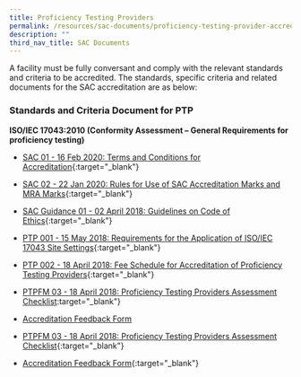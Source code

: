 ```yaml
---
title: Proficiency Testing Providers
permalink: /resources/sac-documents/proficiency-testing-provider-accreditation/
description: ""
third_nav_title: SAC Documents
---
```

A facility must be fully conversant and comply with the relevant standards and criteria to be accredited. The standards, specific criteria and related documents for the SAC accreditation are as below:

### Standards and Criteria Document for PTP
**ISO/IEC 17043:2010 (Conformity Assessment – General Requirements for proficiency testing)**

<!-- COMMENT: The {:target="\_blank"} syntax at the end of the Markdown document links is used to open the document in a new window tab -->
* [SAC 01 - 16 Feb 2020: Terms and Conditions for Accreditation](/files/Documents/Laboratory%20Accreditation/SAC-01-16Feb2020.pdf){:target="\_blank"}
* [SAC 02 - 22 Jan 2020: Rules for Use of SAC Accreditation Marks and MRA Marks](/files/Documents/Laboratory%20Accreditation/SAC-02-22-Jan-20.pdf){:target="\_blank"}
* [SAC Guidance 01 - 02 April 2018: Guidelines on Code of Ethics](/files/Documents/SAC-Guidance-01-Guidelines-on-Code-of-Ethics-(02-April-2018).pdf){:target="\_blank"}
* [PTP 001 - 15 May 2018: Requirements for the Application of ISO/IEC 17043 Site Settings](/files/Documents/proficiency-testing-providers/PTP-001-15-May-18.pdf){:target="\_blank"}
* [PTP 002 - 18 April 2018: Fee Schedule for Accreditation of Proficiency Testing Providers](/files/Documents/proficiency-testing-providers/PTP-002-(18-April-2018).pdf){:target="\_blank"}

* [PTPFM 03 - 18 April 2018: Proficiency Testing Providers Assessment Checklist](/files/Documents/proficiency-testing-providers/PTPFM03-(18-April-2018).docx):target="\_blank"}

* [Accreditation Feedback Form](/files/Documents/SACFM10-AC-feedback-form-15-Jul-19.doc)







* [PTPFM 03 - 18 April 2018: Proficiency Testing Providers Assessment Checklist](/files/Documents/proficiency-testing-providers/PTPFM03-(18-April-2018).docx){:target="\_blank"}

* [Accreditation Feedback Form](/files/Documents/SACFM10-AC-feedback-form-15-Jul-19.doc){:target="\_blank"}
